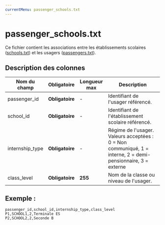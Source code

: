 ```yaml
---
currentMenu: passenger_schools.txt
---
```


# passenger_schools.txt

Ce fichier contient les associations entre les établissements scolaires ([schools.txt](schools.txt.html)) et les usagers ([passengers.txt](passengers.txt.html)).

## Description des colonnes

| Nom du champ             |  Obligatoire     |  Longueur max |  Description |
|---------------------------|:----------------:|------|--------------|
| passenger_id    | **Obligatoire** |   -  | Identifiant de l'usager référencé. |
| school_id       | **Obligatoire** |   -  | Identifiant de l'établissement scolaire référencé.  |
| internship_type | **Obligatoire** |   -  | Régime de l'usager. Valeurs acceptées :  0 = Non communiqué, 1 = interne, 2 = demi-pensionnaire, 3 = externe |
| class_level     | **Obligatoire** |  **255** | Nom de la classe ou niveau de l'usager.  |

## Exemple : 

```
passenger_id,school_id,internship_type,class_level
P1,SCHOOL1,2,Terminale ES
P2,SCHOOL2,2,Seconde B
```
